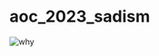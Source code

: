 # aoc_2023_sadism
![why]([(https://github.com/cat-milk/Anime-Girls-Holding-Programming-Books/blob/master/C/Kitagawa_Marin_Holding_C_Programming_Language.png)])
